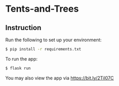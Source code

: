 # Tents-and-Trees

## Instruction
Run the following to set up your environment:

```bash
$ pip install -r requirements.txt
```

To run the app:

```bash
$ flask run
```

You may also view the app via https://bit.ly/2Til07C